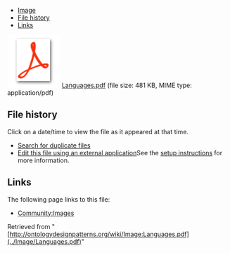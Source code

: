 * [Image](../Image/Languages.pdf#file)
* [File history](../Image/Languages.pdf#filehistory)
* [Links](../Image/Languages.pdf#filelinks)

[![](../skins/common/images/icons/fileicon-pdf.png)](../Image/Languages.pdf "Languages.pdf")
[Languages.pdf](../images/d/d3/Languages.pdf "Languages.pdf")‎  (file size: 481 KB, MIME type: application/pdf)





## File history

Click on a date/time to view the file as it appeared at that time.



  
* [Search for duplicate files](http://ontologydesignpatterns.org/wiki/Special:FileDuplicateSearch/Languages.pdf "Special:FileDuplicateSearch/Languages.pdf")
* [Edit this file using an external application](http://ontologydesignpatterns.org/wiki/index.php?title=Image:Languages.pdf&action=edit&externaledit=true&mode=file "Image:Languages.pdf")See the [setup instructions](http://www.mediawiki.org/wiki/Manual:External_editors "http://www.mediawiki.org/wiki/Manual:External_editors") for more information.

## Links



The following page links to this file:


* [Community:Images](../Community/Images "Community:Images")


Retrieved from "[http://ontologydesignpatterns.org/wiki/Image:Languages.pdf](../Image/Languages.pdf)"